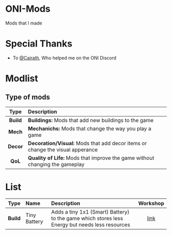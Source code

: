 # ONI-Mods
 Mods that I made


# Special Thanks
* To [@Cairath](https://github.com/Cairath/), Who helped me on the ONI Discord

# Modlist
## Type of mods
| **Type** |**Description** |
| :---------------------: | :----------------------------------------- 
| **Build** | **Buildings:** Mods that add new buildings to the game 
| **Mech**  | **Mechanichs:** Mods that change the way you play a game 
| **Decor** | **Decoration/Visual:** Mods that add decor items or change the visual apperance 
| **QoL**   | **Quality of Life:** Mods that improve the game without changing the gameplay

# List
|        **Type**         | **Name**                            | **Description** |                        **Workshop**                                  |
| :---------------------: | :---------------------------------- | :---------------------------------------------------------------------------------------------------------------------------------------------------------------------------------------------------------------- | :------------------------------------------------------------------------: |
| **Build** | Tiny Battery | Adds a tiny 1x1 (Smart) Battery) to the game which stores less Energy but needs less resources | [link](https://steamcommunity.com/sharedfiles/filedetails/?id=1843834993)
